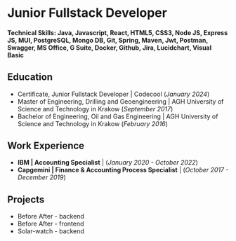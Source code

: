 # Junior Fullstack Developer

#### Technical Skills: Java, Javascript, React, HTML5, CSS3, Node JS, Express JS, MUI, PostgreSQL, Mongo DB, Git, Spring, Maven, Jwt, Postman, Swagger, MS Office, G Suite, Docker, Github, Jira, Lucidchart, Visual Basic

## Education
- Certificate, Junior Fullstack Developer | Codecool (_January 2024_)								       		
- Master of Engineering, Drilling and Geoengineering | AGH University of Science and Technology in Krakow (_September 2017_)	 			        		
- Bachelor of Engineering, Oil and Gas Engineering | AGH University of Science and Technology in Krakow (_February 2016_)

## Work Experience

- **IBM | Accounting Specialist** | (_January 2020 - October 2022_)	
- **Capgemini | Finance & Accounting Process Specialist** | (_October 2017 - December 2019_)	

## Projects

- Before After - backend
- Before After - frontend
- Solar-watch - backend

